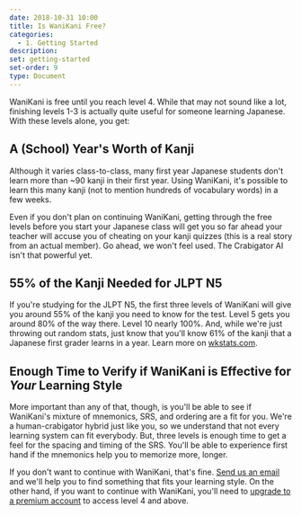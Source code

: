 ```yaml
---
date: 2018-10-31 10:00
title: Is WaniKani Free?
categories:
  - 1. Getting Started
description:
set: getting-started
set-order: 9
type: Document
---
```


WaniKani is free until you reach level 4. While that may not sound like a lot, finishing levels 1-3 is actually quite useful for someone learning Japanese. With these levels alone, you get:

## A (School) Year's Worth of Kanji

Although it varies class-to-class, many first year Japanese students don't learn more than ~90 kanji in their first year. Using WaniKani, it's possible to learn this many kanji (not to mention hundreds of vocabulary words) in a few weeks.

Even if you don't plan on continuing WaniKani, getting through the free levels before you start your Japanese class will get you so far ahead your teacher will accuse you of cheating on your kanji quizzes (this is a real story from an actual member). Go ahead, we won't feel used. The Crabigator AI isn't that powerful yet.

## 55% of the Kanji Needed for JLPT N5

If you're studying for the JLPT N5, the first three levels of WaniKani will give you around 55% of the kanji you need to know for the test. Level 5 gets you around 80% of the way there. Level 10 nearly 100%. And, while we're just throwing out random stats, just know that you'll know 61% of the kanji that a Japanese first grader learns in a year. Learn more on [wkstats.com](https://www.wkstats.com/#charts.jlpt).

## Enough Time to Verify if WaniKani is Effective for _Your_ Learning Style

More important than any of that, though, is you'll be able to see if WaniKani's mixture of mnemonics, SRS, and ordering are a fit for you. We're a human-crabigator hybrid just like you, so we understand that not every learning system can fit everybody. But, three levels is enough time to get a feel for the spacing and timing of the SRS. You'll be able to experience first hand if the mnemonics help you to memorize more, longer.

If you don't want to continue with WaniKani, that's fine. [Send us an email](mailto:hello@wanikani.com) and we'll help you to find something that fits your learning style. On the other hand, if you want to continue with WaniKani, you'll need to [upgrade to a premium account](#) to access level 4 and above.
